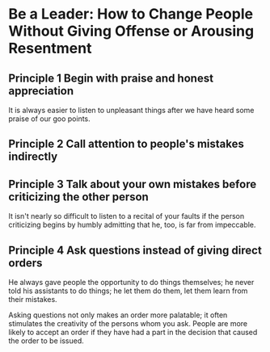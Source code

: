 # Be a Leader: How to Change People Without Giving Offense or Arousing Resentment

## Principle 1 Begin with praise and honest appreciation

It is always easier to listen to unpleasant things after we have heard some praise of our goo points.



## Principle 2  Call attention to people's mistakes indirectly



## Principle 3  Talk about your own mistakes before criticizing the other person

It isn't nearly so difficult to listen to a recital of your faults if the person criticizing begins by humbly admitting that he, too, is far from impeccable.



## Principle 4  Ask questions instead of giving direct orders

He always gave people the opportunity to do things themselves; he never told his assistants to do things; he let them do them, let them learn from their mistakes.

Asking questions not only makes an order more palatable; it often stimulates the creativity of the persons whom you ask. People are more likely to accept an order if they have had a part in the decision that caused the order to be issued.

​                                                                                                                                                 

